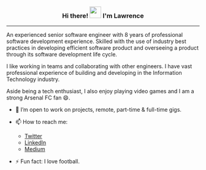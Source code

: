 <h3 align="center"> Hi there! <img src="https://raw.githubusercontent.com/MartinHeinz/MartinHeinz/master/wave.gif" width="30px"> I'm <B>Lawrence</B></h3>
<hr>

An experienced senior software engineer with 8 years of professional software development experience. Skilled with the use of industry best practices in developing efficient software product and overseeing a product through its software development life cycle.

I like working in teams and collaborating with other engineers. I have vast professional experience of building and developing in the Information Technology industry.

Aside being a tech enthusiast, I also enjoy playing video games and I am a strong Arsenal FC fan 😄.

- 👯 I’m open to work on projects, remote, part-time & full-time gigs.
- 📫 How to reach me: 
  * [Twitter](https://twitter.com/ifeanyilawrence "Twitter")
  * [LinkedIn](https://www.linkedin.com/in/lawrence-eze/ "LinkedIn")
  * [Medium](https://medium.com/@ifeanyilawrence "Medium")

- ⚡ Fun fact: I love football.
